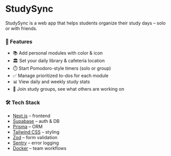 # StudySync

StudySync is a web app that helps students organize their study days – solo or with friends.

### 🧠 Features

- 📚 Add personal modules with color & icon
- 🏛️ Set your daily library & cafeteria location
- ⏱️ Start Pomodoro-style timers (solo or group)
- ✅ Manage prioritized to-dos for each module
- 📊 View daily and weekly study stats
- 👥 Join study groups, see what others are working on

### 🛠️ Tech Stack

- [Next.js](https://nextjs.org/) – frontend
- [Supabase](https://supabase.com/) – auth & DB
- [Prisma](https://www.prisma.io/) – ORM
- [Tailwind CSS](https://tailwindcss.com/) – styling
- [Zod](https://zod.dev/) – form validation
- [Sentry](https://sentry.io/) – error logging
- [Docker](https://www.docker.com/) – team workflows

